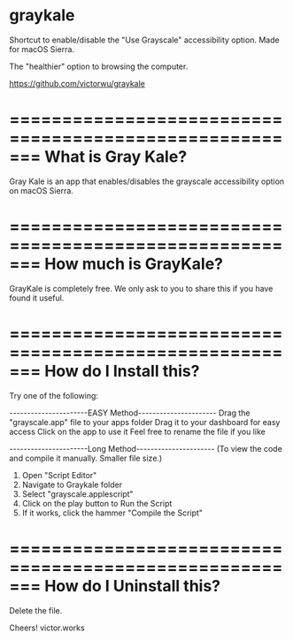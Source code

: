 # graykale

Shortcut to enable/disable the "Use Grayscale" 
accessibility option. Made for macOS Sierra.

The "healthier" option to browsing the computer.

https://github.com/victorwu/graykale


=======================================================
                  What is Gray Kale?
=======================================================
Gray Kale is an app that enables/disables the grayscale 
accessibility option on macOS Sierra.



=======================================================
                 How much is GrayKale?
=======================================================
GrayKale is completely free. We only ask to you to
share this if you have found it useful.



=======================================================
                How do I Install this?
=======================================================
Try one of the following:

----------------------EASY Method----------------------
Drag the "grayscale.app" file to your apps folder
Drag it to your dashboard for easy access
Click on the app to use it
Feel free to rename the file if you like

----------------------Long Method----------------------
(To view the code and compile it manually.
Smaller file size.)

1. Open "Script Editor"
2. Navigate to Graykale folder
3. Select "grayscale.applescript"
4. Click on the play button to Run the Script
5. If it works, click the hammer "Compile the Script"



=======================================================
               How do I Uninstall this?
=======================================================
Delete the file.



Cheers!
victor.works